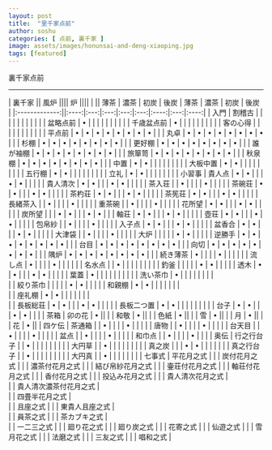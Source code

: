 ```yaml
---
layout: post
title:  "里千家点前"
author: soshu
categories: [ 点前, 裏千家 ]
image: assets/images/honunsai-and-deng-xiaoping.jpg
tags: [featured]
---
```


裏千家点前

----

| 裏千家         || 風炉                 |||| 炉                   ||||
|               || 薄茶 | 濃茶 | 初炭 | 後炭 | 薄茶 | 濃茶 | 初炭 | 後炭 |
|:-------------:||:----:|:---:|:---:|:---:|:---:|:----:|:---:|:----:|
| 入門   | 割稽古    |   |   |   |   |   |   |   |   |
|       | 盆略点前   | • |   |   |   |   |   |   |   |
|       | 千歳盆点前 | • |   |   |   |   |   |   |   |
|       | 客の心得   |   |   |   |   |   |   |   |   |
|       | 平点前    | • | • | • | • | • | • | • | • |
|       | 丸卓      | • | • | • | • | • | • | • | • |
|       | 杉棚      | • | • | • | • | • | • | • | • |
|       | 更好棚    | • | • | • | • | • | • | • | • |
|       | 誰が袖棚  | • | • | • | • | • | • | • | • |
|       | 旅箪笥    | • | • | • | • | • | • | • | • |
|       | 秋泉棚    | • | • | • | • | • | • | • | • |
|       | 中置      | • | • |   |   |   |   |   |   |
|       | 大板中置   | • | • |   |   |   |   |   |   |
|       | 五行棚    | • | • |   |   |   |   |   |   |
|       | 立礼      | • | • |   |   |   |   |   |   |
| 小習事 | 貴人点    | • | • |   |   | • | • |   |   |
|       | 貴人清次  | • | • |   |   | • | • |   |   |
|       | 茶入荘    |   | • |   |   |   | • |   |   |
|       | 茶碗荘    | • | • |   |   | • | • |   |   |
|       | 茶杓荘    | • | • |   |   | • | • |   |   |
|       | 茶筅荘    | • | • |   |   | • | • |   |   |
|       | 長緒茶入  |   | • |   |   |   | • |   |   |
|       | 重茶碗    |   | • |   |   |   | • |   |   |
|       | 花所望    | • | • |   |   | • | • |   |   |
|       | 炭所望    |   |   | • | • |   |   | • | • |
|       | 軸荘      | • | • |   |   | • | • |   |   |
|       | 壺荘      | • | • |   |   | • | • |   |   |
|       | 包帛紗    |   | • |   |   |   | • |   |   |
|       | 入子点    | • | • |   |   | • | • |   |   |
|       | 盆香合    | • | • |   |   | • | • |   |   |
|       | 大津袋    |   | • |   |   |   | • |   |   |
|       | 大炉      |   |   |   |   | • | • |   |   |
|       | 逆勝手    | • | • | • | • | • | • | • | • |
|       | 台目      | • | • | • | • | • | • | • | • |
|       | 向切      | • | • | • | • | • | • | • | • |
|       | 隅炉      | • | • | • | • | • | • | • | • |
|       | 続き薄茶   | • |   |   |   | • |   |   |   |
|       | 流し点    | • |   |   |   | • |   |   |   |
|       | 名水点    |   | • |   |   |   |   |   |   |
|       | 釣釜      |   |   |   |   | • | • |   |   |
|       | 透木      | • | • |   |   | • | • |   |   |
|       | 葉蓋      | • |   |   |   |   |   |   |   |
|       | 洗い茶巾  | • |   |   |   |   |   |   |   |		
|       | 絞り茶巾  |   |   |   |   | • | • |   |   |
|       | 和親棚    | • | • |   |   |   |   |   |   |		
|       | 座礼棚    | • | • |   |   |   |   |   |   |		
|       | 長板総荘  | • | • |   |   | • | • |   |   |
|       | 長板二つ置 | • | • |   |   |   |   |   |   |
|       | 台子      | • | • |   |   | • | • |   |   |
| 茶箱   | 卯の花 | • ||
|       | 和敬   | • ||
|       | 色紙   | • ||
|       | 雪    | • ||
|       | 月    | • ||
|       | 花    | • ||
| 四ケ伝 | 茶通箱 |   | • |   |   |   | • |   |   |
|       | 唐物   |   | • |   |   |   | • |   |   |
|       | 台天目 |   | • |   |   |   | • |   |   |
|       | 盆点   |   | • |   |   |   | • |   |   |
|       | 和巾点 |   | • |   |   |   | • |   |   |
| 奥伝   | 行之行台子 |   | • |   |   |   |   |   |   |
|       | 大円草     |   | • |   |   |   |   |   |   |
|       | 真之炭     |   |   | • | • |   |   |   |   |
|       | 真之行台子 |   | • |   |   |   |   |   |   |
|       | 大円真     |   | • |   |   |   |   |   |   |
| 七事式 | 平花月之式           |
|       | 炭付花月之式          |
|       | 濃茶付花月之式        |
|       | 結び帛紗花月之式      |
|       | 壷荘付花月之式        |
|       | 軸荘付花月之式        |
|       | 香付花月之式          |
|       | 投込み花月之式        |
|       | 貴人清次花月之式      |					
|       | 貴人清次濃茶付花月之式 |							
|       | 四畳半花月之式        |				
|       | 且座之式             |
|       | 東貴人且座之式        |		
|       | 員茶之式             |
|       | 茶カブキ之式          |		
|       | 一二三之式	           |
|       | 廻り花之式            |
|       | 廻り炭之式            |
|       | 花寄之式             |
|       | 仙遊之式             |
|       | 雪月花之式	          |
|       | 法磨之式             |
|       | 三友之式             |
|       | 唱和之式             |
